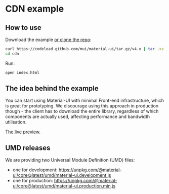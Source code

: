 # CDN example

## How to use

Download the example [or clone the repo](https://github.com/mui-org/material-ui):

```sh
curl https://codeload.github.com/mui/material-ui/tar.gz/v4.x | tar -xz --strip=2  material-ui-4.x/examples/cdn
cd cdn
```

Run:

```sh
open index.html
```

## The idea behind the example

You can start using Material-UI with minimal Front-end infrastructure,
which is great for prototyping. We discourage using this approach in production though -
the client has to download the entire library, regardless of which components are actually used,
affecting performance and bandwidth utilisation.

[The live preview.](https://raw.githack.com/mui/material-ui/v4.x/examples/cdn/index.html)

## UMD releases

We are providing two Universal Module Definition (UMD) files:

- one for development: https://unpkg.com/@material-ui/core@latest/umd/material-ui.development.js
- one for production: https://unpkg.com/@material-ui/core@latest/umd/material-ui.production.min.js
